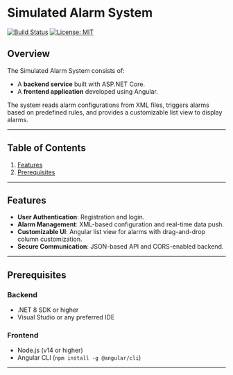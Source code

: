# Simulated Alarm System

[![Build Status](https://img.shields.io/badge/build-passing-brightgreen)](https://github.com/your-repo)
[![License: MIT](https://img.shields.io/badge/License-MIT-blue.svg)](https://opensource.org/licenses/MIT)

## Overview
The Simulated Alarm System consists of:
- A **backend service** built with ASP.NET Core.
- A **frontend application** developed using Angular.

The system reads alarm configurations from XML files, triggers alarms based on predefined rules, and provides a customizable list view to display alarms.

---

## Table of Contents
1. [Features](#features)
2. [Prerequisites](#prerequisites)


---

## Features
- **User Authentication**: Registration and login.
- **Alarm Management**: XML-based configuration and real-time data push.
- **Customizable UI**: Angular list view for alarms with drag-and-drop column customization.
- **Secure Communication**: JSON-based API and CORS-enabled backend.

---

## Prerequisites

### Backend
- .NET 8 SDK or higher
- Visual Studio or any preferred IDE

### Frontend
- Node.js (v14 or higher)
- Angular CLI (`npm install -g @angular/cli`)

---

